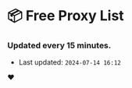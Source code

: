 # :package: Free Proxy List
### Updated every 15 minutes.

- Last updated: `2024-07-14 16:12`

:heart:

